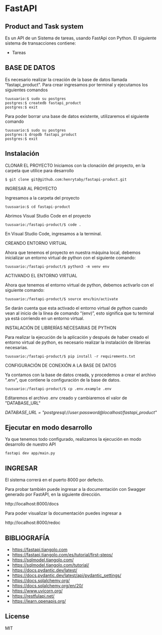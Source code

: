 # FastAPI
## Product and Task system

Es un API de un Sistema de tareas, usando FastApi con Python.
El siguiente sistema de transacciones contiene:

- Tareas


## BASE DE DATOS

Es necesario realizar la creación de la base de datos llamada 
"fastapi_product". Para crear ingresamos por terminal y ejecutamos los siguientes comandos

```
tuusuario:$ sudo su postgres
postgres:$ createdb fastapi_product
postgres:$ exit
```

Para poder borrar una base de datos existente, utilizaremos el siguiente comando
```
tuusuario:$ sudo su postgres
postgres:$ dropdb fastapi_product
postgres:$ exit
```

## Instalación
CLONAR EL PROYECTO
Iniciamos con la clonación del proyecto, en la carpeta que utilice para desarrollo
```
$ git clone git@github.com:henrytaby/fastapi-product.git
```
INGRESAR AL PROYECTO

Ingresamos a la carpeta del proyecto
```
tuusuario:$ cd fastapi-product
```
Abrimos Visual Studio Code en el proyecto

```
tuusuario:/fastapi-product/$ code .
```
En Visual Studio Code, ingresamos a la terminal.

CREANDO ENTORNO VIRTUAL

Ahora que tenemos el proyecto en nuestra máquina local, debemos inicializar un entorno virtual de python con el siguiente comando:
```
tuusuario:/fastapi-product/$ python3 -m venv env
```
ACTIVANDO EL ENTORNO VIRTUAL

Ahora que tenemos el entorno virtual de python, debemos activarlo con el siguiente comando:
```
tuusuario:/fastapi-product/$ source env/bin/activate
```

Se darán cuenta que esta activado el entorno virtual de python cuando vean al inicio de la línea de comando “(env)”, esto significa que tu terminal ya está corriendo en un entorno virtual.

INSTALACIÓN DE LIBRERÍAS NECESARIAS DE PYTHON

Para realizar la ejecución de la aplicación y después de haber creado el entorno virtual de python, es necesario realizar la instalación de librerías necesarias.
```
tuusuario:/fastapi-product/$ pip install -r requirements.txt
```

CONFIGURACIÓN DE CONEXIÓN A LA BASE DE DATOS

Ya contamos con la base de datos creada, y procedemos a crear el archivo ".env", que contiene la configuración de la base de datos. 

```
tuusuario:/fastapi-product/$ cp .env.example .env
```
Editaremos el archivo .env creado y cambiaremos el valor de "DATABASE_URL"


*DATABASE_URL = "postgresql://user:password@localhost/fastapi_product"*

## Ejecutar en modo desarrollo

Ya que tenemos todo configurado, realizamos la ejecución en modo desarrollo de nuestro API
```
fastapi dev app/main.py
```
## INGRESAR

El sistema correrá en el puerto 8000 por defecto.

Para probar también puede ingresar a la documentación con Swagger generado por FastAPI, en la siguiente dirección.

http://localhost:8000/docs

Para poder visualizar la documentación puedes ingresar a

http://localhost:8000/redoc 

## BIBLIOGRAFÍA
- https://fastapi.tiangolo.com
- https://fastapi.tiangolo.com/es/tutorial/first-steps/
- https://sqlmodel.tiangolo.com/
- https://sqlmodel.tiangolo.com/tutorial/
- https://docs.pydantic.dev/latest/
- https://docs.pydantic.dev/latest/api/pydantic_settings/
- https://docs.sqlalchemy.org/
- https://docs.sqlalchemy.org/en/20/
- https://www.uvicorn.org/
- https://restfulapi.net/
- https://learn.openapis.org/


## License

MIT